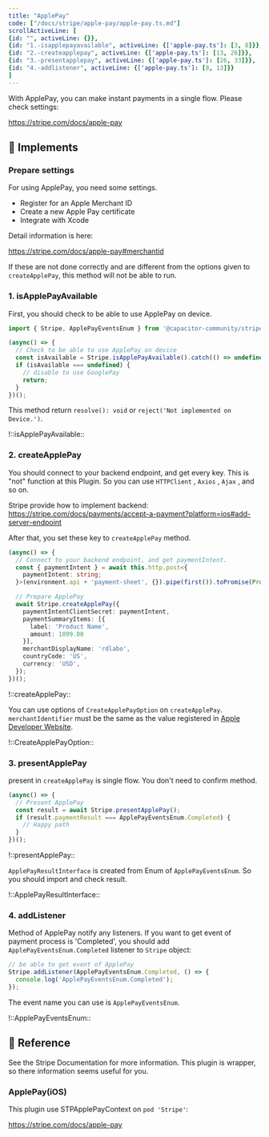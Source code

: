 ```yaml
---
title: "ApplePay"
code: ["/docs/stripe/apple-pay/apple-pay.ts.md"]
scrollActiveLine: [
{id: "", activeLine: {}},
{id: "1.-isapplepayavailable", activeLine: {['apple-pay.ts']: [3, 8]}},
{id: "2.-createapplepay", activeLine: {['apple-pay.ts']: [13, 26]}},
{id: "3.-presentapplepay", activeLine: {['apple-pay.ts']: [26, 33]}},
{id: "4.-addlistener", activeLine: {['apple-pay.ts']: [8, 13]}}
]
---
```



With ApplePay, you can make instant payments in a single flow. Please check settings:

https://stripe.com/docs/apple-pay

## 🐾 Implements
### Prepare settings
For using ApplePay, you need some settings.

- Register for an Apple Merchant ID
- Create a new Apple Pay certificate
- Integrate with Xcode

Detail information is here: 

https://stripe.com/docs/apple-pay#merchantid

If these are not done correctly and are different from the options given to `createApplePay`, this method will not be able to run.

### 1. isApplePayAvailable
First, you should check to be able to use ApplePay on device.

```ts
import { Stripe, ApplePayEventsEnum } from '@capacitor-community/stripe';

(async() => {
  // Check to be able to use ApplePay on device
  const isAvailable = Stripe.isApplePayAvailable().catch(() => undefined);
  if (isAvailable === undefined) {
    // disable to use GooglePay
    return;
  }
})();
```

This method return `resolve(): void` or `reject('Not implemented on Device.')`.

!::isApplePayAvailable::


### 2. createApplePay

You should connect to your backend endpoint, and get every key. This is "not" function at this Plugin. So you can use `HTTPClient` , `Axios` , `Ajax` , and so on.

Stripe provide how to implement backend:
https://stripe.com/docs/payments/accept-a-payment?platform=ios#add-server-endpoint

After that, you set these key to `createApplePay` method.

```ts
(async() => {
  // Connect to your backend endpoint, and get paymentIntent.
  const { paymentIntent } = await this.http.post<{
    paymentIntent: string;
  }>(environment.api + 'payment-sheet', {}).pipe(first()).toPromise(Promise);

  // Prepare ApplePay
  await Stripe.createApplePay({
    paymentIntentClientSecret: paymentIntent,
    paymentSummaryItems: [{
      label: 'Product Name',
      amount: 1099.00
    }],
    merchantDisplayName: 'rdlabo',
    countryCode: 'US',
    currency: 'USD',
  });
})();
```

!::createApplePay::


You can use options of `CreateApplePayOption` on `createApplePay`. `merchantIdentifier`  must be the same as the value registered in [Apple Developer Website](https://developer.apple.com/account/resources/identifiers/add/merchant).

!::CreateApplePayOption::

### 3. presentApplePay

present in `createApplePay` is single flow. You don't need to confirm method.

```ts
(async() => {
  // Present ApplePay
  const result = await Stripe.presentApplePay();
  if (result.paymentResult === ApplePayEventsEnum.Completed) {
    // Happy path
  }
})();
```

!::presentApplePay::

`ApplePayResultInterface` is created from Enum of `ApplePayEventsEnum`. So you should import and check result.

!::ApplePayResultInterface::

### 4. addListener

Method of ApplePay notify any listeners. If you want to get event of payment process is 'Completed', you should add `ApplePayEventsEnum.Completed` listener to `Stripe` object:

```ts
// be able to get event of ApplePay
Stripe.addListener(ApplePayEventsEnum.Completed, () => {
  console.log('ApplePayEventsEnum.Completed');
});
```

The event name you can use is `ApplePayEventsEnum`.

!::ApplePayEventsEnum::


## 📖 Reference
See the Stripe Documentation for more information. This plugin is wrapper, so there information seems useful for you.

### ApplePay(iOS)
This plugin use STPApplePayContext on `pod 'Stripe'`:

https://stripe.com/docs/apple-pay
